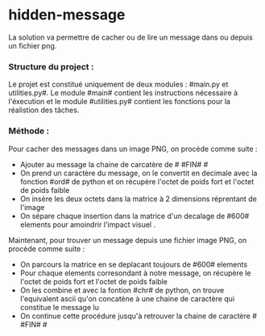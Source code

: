 # hidden-message
La solution va permettre de cacher ou de lire un message dans ou depuis un fichier png. 
### Structure du project :
Le projet est constitué uniquement de deux modules : #main.py et utilities.py#. Le module #main# contient les instructions nécessaire à l'éxecution et le module #utilities.py# contient les fonctions pour la réalistion des tâches.

### Méthode : 
Pour cacher des messages dans un image PNG, on procède comme suite :
- Ajouter au message la chaine de carcatère de # \#FIN\# # 
- On prend un caractère du message, on le convertit en decimale avec la fonction #ord# de python et on récupère l'octet de poids fort et l'octet de poids faible
- On insère les deux octets dans la matrice à 2 dimensions réprentant de l'image
- On sépare chaque insertion dans la matrice d'un decalage de #600# elements pour amoindrir l'impact visuel .

Maintenant, pour trouver un message depuis une fichier image PNG, on procède comme suite :
- On parcours la matrice en se deplacant toujours de #600# elements
- Pour chaque elements corresondant à notre message, on récupère le l'octet de poids fort et l'octet de poids faible
- On les combine et avec la fontion #chr# de python, on trouve l'equivalent ascii qu'on concatène à une chaine de caractère qui constitue le message lu
- On continue cette procédure jusqu'à retrouver la chaine de caractère # \#FIN\# # 